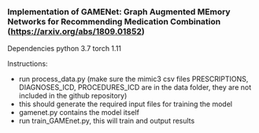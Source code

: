 ### Implementation of GAMENet: Graph Augmented MEmory Networks for Recommending Medication Combination (https://arxiv.org/abs/1809.01852)

Dependencies
python 3.7
torch 1.11

Instructions:
- run process_data.py (make sure the mimic3 csv files PRESCRIPTIONS, DIAGNOSES_ICD, PROCEDURES_ICD are in the data folder, they are not included in the github repository)
- this should generate the required input files for training the model
- gamenet.py contains the model itself
- run train_GAMEnet.py, this will train and output results
